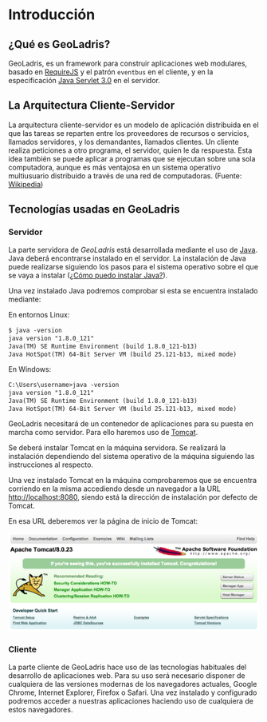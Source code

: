 # Introducción

## ¿Qué es GeoLadris?

GeoLadris, es un framework para construir aplicaciones web modulares, basado en [RequireJS](http://requirejs.org/) y el patrón `eventbus` en el cliente, y en la especificación [Java Servlet 3.0](http://download.oracle.com/otndocs/jcp/servlet-3.0-fr-oth-JSpec/) en el servidor.

## La Arquitectura Cliente-Servidor
La arquitectura cliente-servidor es un modelo de aplicación distribuida en el que las tareas se reparten entre los proveedores de recursos o servicios, llamados servidores, y los demandantes, llamados clientes. Un cliente realiza peticiones a otro programa, el servidor, quien le da respuesta. Esta idea también se puede aplicar a programas que se ejecutan sobre una sola computadora, aunque es más ventajosa en un sistema operativo multiusuario distribuido a través de una red de computadoras. (Fuente: [Wikipedia](https://es.wikipedia.org/wiki/Cliente-servidor))

## Tecnologías usadas en GeoLadris

### Servidor
La parte servidora de *GeoLadris* está desarrollada mediante el uso de [Java](https://www.java.com). Java deberá encontrarse instalado en el servidor. La instalación  de Java puede realizarse siguiendo los pasos para el sistema operativo sobre el que se vaya a instalar ([¿Cómo puedo instalar Java?](https://www.java.com/es/download/help/download_options.xml)).

Una vez instalado Java podremos comprobar si esta se encuentra instalado mediante:

En entornos Linux:
```
$ java -version
java version "1.8.0_121"
Java(TM) SE Runtime Environment (build 1.8.0_121-b13)
Java HotSpot(TM) 64-Bit Server VM (build 25.121-b13, mixed mode)
```

En Windows:
```
C:\Users\username>java -version
java version "1.8.0_121"
Java(TM) SE Runtime Environment (build 1.8.0_121-b13)
Java HotSpot(TM) 64-Bit Server VM (build 25.121-b13, mixed mode)
```

GeoLadris necesitará de un contenedor de aplicaciones para su puesta en marcha como servidor. Para ello haremos uso de [Tomcat](http://tomcat.apache.org/).

Se deberá instalar Tomcat en la máquina servidora. Se realizará la instalación dependiendo del sistema operativo de la máquina siguiendo las instrucciones al respecto.

Una vez instalado Tomcat en la máquina comprobaremos que se encuentra corriendo en la misma accediendo desde un navegador a la URL [http://localhost:8080](http://localhost:8080), siendo está la dirección de instalación por defecto de Tomcat.

En esa URL deberemos ver la página de inicio de Tomcat:

![Página de inicio de Tomcat](_images/tomcat.png)

### Cliente
La parte cliente de GeoLadris hace uso de las tecnologías habituales del desarrollo de aplicaciones web. Para su uso será necesario disponer de cualquiera de las versiones modernas de los navegadores actuales, Google Chrome, Internet Explorer, Firefox o Safari. Una vez instalado y configurado podremos acceder a nuestras aplicaciones haciendo uso de cualquiera de estos navegadores.